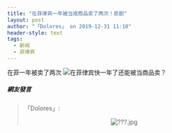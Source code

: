 ```yaml
---
title: "在菲律宾一年被当成商品卖了两次！悲剧"
layout: post
author: "「Dolores」 on 2019-12-31 11:10"
header-style: text
tags:
  - 新闻
  - 菲律宾
---
```


在菲一年被卖了两次
<img src="http://images.feileyuan.com/images/ueditor/201912311110000015.png" title="在菲律宾快一年了还能被当商品卖？" alt="在菲律宾快一年了还能被当商品卖？" style="text-align: center; white-space: normal;">

##### 網友發言 
> 「Dolores」:
> <p style="text-align: center;"><img src="http://images.feileyuan.com/images/ueditor/201912311110000044.jpg" title="???.jpg" alt="???.jpg"></p>


